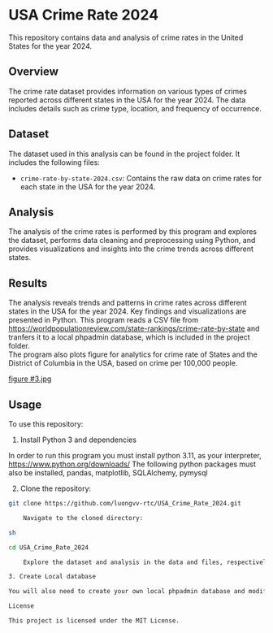 # USA Crime Rate 2024

This repository contains data and analysis of crime rates in the United States for the year 2024.

## Overview

The crime rate dataset provides information on various types of crimes reported across different states in the USA for the year 2024. The data includes details such as crime type, location, and frequency of occurrence.

## Dataset

The dataset used in this analysis can be found in the project folder. It includes the following files:

- `crime-rate-by-state-2024.csv`: Contains the raw data on crime rates for each state in the USA for the year 2024.

## Analysis

The analysis of the crime rates is performed by this program and explores the dataset, performs data cleaning and preprocessing using Python, and provides visualizations and insights into the crime trends across different states.

## Results

The analysis reveals trends and patterns in crime rates across different states in the USA for the year 2024. Key findings and visualizations are presented in Python.
This program reads a CSV file from https://worldpopulationreview.com/state-rankings/crime-rate-by-state and tranfers it to a local phpadmin database, which is included in the project folder.  
The program also plots figure for analytics for crime rate of States and the District of Columbia in the USA, based on crime per 100,000 people.

[figure #3.jpg](figure%20%233.jpg)
## Usage

To use this repository:

1. Install Python 3 and dependencies

In order to run this program you must install python 3.11, as your interpreter, https://www.python.org/downloads/
The following python packages must also be installed, pandas, matplotlib, SQLAlchemy, pymysql

2. Clone the repository:

```sh
git clone https://github.com/luongvv-rtc/USA_Crime_Rate_2024.git

    Navigate to the cloned directory:

sh

cd USA_Crime_Rate_2024

    Explore the dataset and analysis in the data and files, respectively.

3. Create Local database

You will also need to create your own local phpadmin database and modify the SQL connection and database in the main.py file for your connection

License

This project is licensed under the MIT License. 
